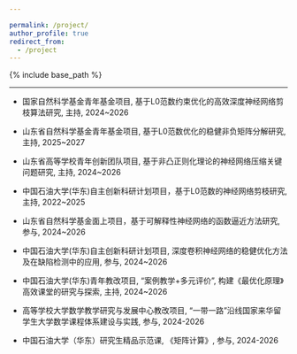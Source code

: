 ```yaml
---

permalink: /project/
author_profile: true
redirect_from:
  - /project
---
```


{% include base_path %}

<!--
Experiences
----------
* Assistant Professor: May. 2023 - Present   
  College of Electronics and Information Engineering, Shenzhen University, Shenzhen, China
* Postdoctoral Fellow: Nov. 2022 - May 2023  
  Department of Electrical Engineering, City University of Hong Kong, Hong Kong, China  
  Supervisor:  Prof. SO, Hing Cheung (IEEE Fellow)
* Ph.D degree: Sep. 2019 - Nov. 2022    
  Department of Electrical Engineering, City University of Hong Kong, Hong Kong, China  
  Supervisor: Prof. SO, Hing Cheung (IEEE Fellow)
* Research Assistant: Sep. 2018 -- Aug. 2019  
  College of Electronics and Information Engineering, Shenzhen University, Shenzhen, China  
  Supervisor: Prof. HUANG, Lei (IET Fellow, Distinguished Young Scholar)
* M.S degree with distinction: Sep. 2017 - Oct. 2018   
  Department of Electrical Engineering, City University of Hong Kong, Hong Kong, China    
  Supervisor: Prof. SO, Hing Cheung (IEEE Fellow)
* B.E degree as an outstanding graduate: Sep. 2011 - Jul. 2015    
  College of Information Engineering, Yanshan University, Qinhuangdao, China
-->


<!--Projects-->
----------
* 国家自然科学基金青年基金项目, 基于L0范数约束优化的高效深度神经网络剪枝算法研究, 主持, 2024~2026
* 山东省自然科学基金青年基金项目, 基于L0范数优化的稳健非负矩阵分解研究, 主持, 2025~2027
* 山东省高等学校青年创新团队项目, 基于非凸正则化理论的神经网络压缩关键问题研究, 主持, 2024~2026
* 中国石油大学(华东)自主创新科研计划项目，基于L0范数的神经网络剪枝研究, 主持, 2022~2025
* 山东省自然科学基金面上项目，基于可解释性神经网络的函数逼近方法研究, 参与, 2024~2026
* 中国石油大学(华东)自主创新科研计划项目, 深度卷积神经网络的稳健优化方法及在缺陷检测中的应用, 参与, 2024~2026

* 中国石油大学(华东)青年教改项目, “案例教学+多元评价”, 构建《最优化原理》高效课堂的研究与探索, 主持, 2024~2026
* 高等学校大学数学教学研究与发展中心教改项目, “一带一路”沿线国家来华留学生大学数学课程体系建设与实践, 参与, 2024-2026
* 中国石油大学（华东）研究生精品示范课, 《矩阵计算》, 参与, 2024-2026





<!--
Awards and Honors
----------
* Research Tuition Scholarship, City University of Hong Kong, 2022 - 2023
* Outstanding Academic Performance Award, City University of Hong Kong, 2021 - 2022
* Research Tuition Scholarship, City University of Hong Kong, 2021 - 2022
* Outstanding Academic Performance Award, City University of Hong Kong, 2020 - 2021
* Research Tuition Scholarship, City University of Hong Kong, 2020 - 2021
* Ph.D. Research Scholarship, City University of Hong Kong, 2019 - 2023
* Graduate with Distinction, City University of Hong Kong, 2018
* Outstanding Undergraduate, Yanshan University, 2015



Invited Talks:
---------
* Invited Speaker: "An Interpretable Bi-Branch Neural Network for Matrix Completion", hosted by Prof. Nikolaos D. Sidiropoulos (IEEE Fellow),  Department of Electrical and Computer Engineering, University of Virginia, Virginia, USA, 11 Feb. 2022.


Professional Service:
---------
1) Journal/Conference Reviewer:  
* IEEE Transactions on Signal Processing
* IEEE Transactions on Image Processing
* IEEE Transactions on Communications
* IEEE Transactions on Vehicular Technology
* IEEE Journal of Selected Topics in Signal Processing
* IEEE Signal Processing Letters
* Signal Processing
* Digital Signal Processing
* IET Signal Processing
* etc.
  -->



